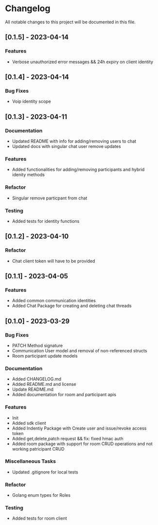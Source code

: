# Changelog

All notable changes to this project will be documented in this file.

## [0.1.5] - 2023-04-14

### Features

- Verbose unauthorized error messages && 24h expiry on client identity

## [0.1.4] - 2023-04-14

### Bug Fixes

- Voip identity scope

## [0.1.3] - 2023-04-11

### Documentation

- Updated README with info for adding/removing users to chat
- Updated docs with singular chat user remove updates

### Features

- Added functionalities for adding/removing participants and hybrid idenity methods

### Refactor

- Singular remove particpant from chat

### Testing

- Added tests for identity functions

## [0.1.2] - 2023-04-10

### Refactor

- Chat client token will have to be provided

## [0.1.1] - 2023-04-05

### Features

- Added common communication identities
- Added Chat Package for creating and deleting chat threads

## [0.1.0] - 2023-03-29

### Bug Fixes

- PATCH Method signature
- Communication User model and removal of non-referenced structs
- Room participant update models

### Documentation

- Added CHANGELOG.md
- Added README.md and license
- Update README.md
- Added documentation for room and participant apis

### Features

- Init
- Added sdk client
- Added Indentiy Package with Create user and issue/revoke access token
- Added get,delete,patch request && fix: fixed hmac auth
- Added room package with support for room CRUD operations and not working patricipant CRUD

### Miscellaneous Tasks

- Updated .gitignore for local tests

### Refactor

- Golang enum types for Roles

### Testing

- Added tests for room client

<!-- generated by git-cliff -->
